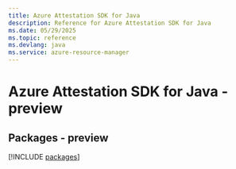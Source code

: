 ```yaml
---
title: Azure Attestation SDK for Java
description: Reference for Azure Attestation SDK for Java
ms.date: 05/29/2025
ms.topic: reference
ms.devlang: java
ms.service: azure-resource-manager
---
```

# Azure Attestation SDK for Java - preview
## Packages - preview
[!INCLUDE [packages](attestation-index.md)]